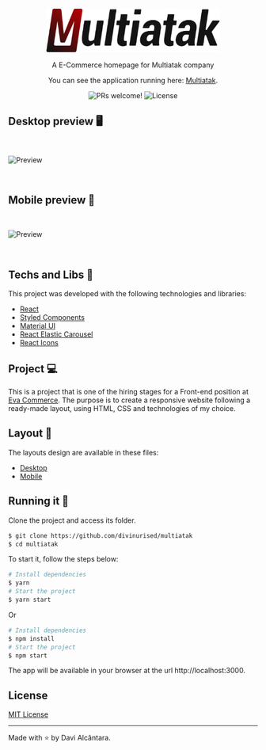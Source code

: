 <p align="center">
<img src="./.github/logo-header.svg" width="350px">
</p>

<p align="center">A E-Commerce homepage for Multiatak company</p>
<p align="center">You can see the application running here: <a href="#">Multiatak</a>.</p>

<p align="center">
 <img src="https://img.shields.io/static/v1?label=PRs&message=welcome&color=a70000&labelColor=000000" alt="PRs welcome!" />
  <img alt="License" src="https://img.shields.io/static/v1?label=license&message=MIT&color=a70000&labelColor=000000">
</p>

## Desktop preview 🖥️

<br/>

![Preview](.github/desktop-preview.gif)

<br/>

## Mobile preview 📱

<br/>

![Preview](.github/mobile-preview.gif)

<br/>

## Techs and Libs 🧪

This project was developed with the following technologies and libraries:

- [React](https://reactjs.org)
- [Styled Components](https://styled-components.com/)
- [Material UI](https://mui.com/pt/)
- [React Elastic Carousel](https://sag1v.github.io/react-elastic-carousel/)
- [React Icons](https://react-icons.github.io/react-icons/)

## Project 💻

This is a project that is one of the hiring stages for a Front-end position at [Eva Commerce](https://evacommerce.com.br/).
The purpose is to create a responsive website following a ready-made layout, using HTML, CSS and technologies of my choice.

## Layout 💅

The layouts design are available in these files:

- [Desktop](./.github/desktop-layout.psd)
- [Mobile](./.github/mobile-layout.psd)

## Running it 🚀

Clone the project and access its folder.

```bash
$ git clone https://github.com/divinurised/multiatak
$ cd multiatak
```

To start it, follow the steps below:

```bash
# Install dependencies
$ yarn
# Start the project
$ yarn start
```

Or

```bash
# Install dependencies
$ npm install
# Start the project
$ npm start
```

The app will be available in your browser at the url http://localhost:3000.

## License

[MIT License](./LICENSE.md)

---

Made with ⭐ by Davi Alcântara.
